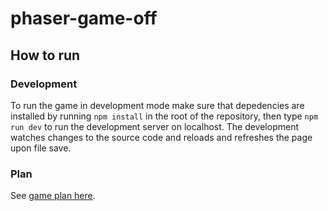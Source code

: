 # phaser-game-off

## How to run
### Development

To run the game in development mode make sure that depedencies are installed by running `npm install` in the root of the repository, then
type `npm run dev` to run the development server on localhost.
The development watches changes to the source code and reloads and refreshes the page upon file save.

### Plan
See [game plan here](gameplan/plan.md).
